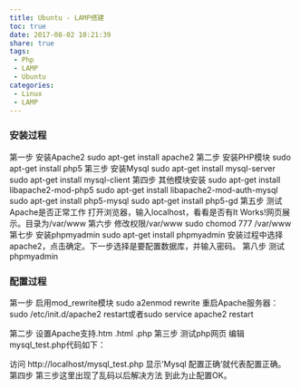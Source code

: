 ```yaml
---
title: Ubuntu - LAMP搭建
toc: true
date: 2017-08-02 10:21:39
share: true
tags:
 - Php
 - LAMP
 - Ubuntu
categories:
 - Linux
 - LAMP
---
```


### 安装过程
第一步 安装Apache2
sudo apt-get install apache2
第二步 安装PHP模块
sudo apt-get install php5
第三步 安装Mysql
sudo apt-get install mysql-server
sudo apt-get install mysql-client
第四步 其他模块安装<!-- more -->
sudo apt-get install libapache2-mod-php5
sudo apt-get install libapache2-mod-auth-mysql
sudo apt-get install php5-mysql
sudo apt-get install php5-gd
第五步 测试Apache是否正常工作
打开浏览器，输入localhost，看看是否有It Works!网页展示。目录为/var/www
第六步 修改权限/var/www
sudo chomod 777 /var/www
第七步 安装phpmyadmin
sudo apt-get install phpmyadmin
安装过程中选择apache2，点击确定。下一步选择是要配置数据库，并输入密码。
第八步 测试phpmyadmin

### 配置过程
第一步 启用mod_rewrite模块
sudo a2enmod rewrite
重启Apache服务器：sudo
/etc/init.d/apache2
restart或者sudo service apache2 restart

第二步 设置Apache支持.htm .html .php
第三步 测试php网页
编辑mysql_test.php代码如下：
<?php
$link = mysql_connect("localhost", "root", "password");
if(!$link)
die('Could not connect: ' . mysql_error());
else
echo "Mysql 配置正确!";
mysql_close($link);
?>
访问 http://localhost/mysql_test.php 显示’Mysql 配置正确‘就代表配置正确。
第四步 第三步这里出现了乱码以后解决方法
到此为止配置OK。

